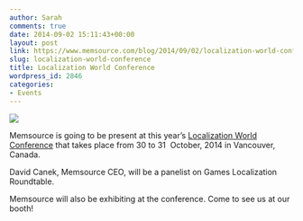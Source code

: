 ```yaml
---
author: Sarah
comments: true
date: 2014-09-02 15:11:43+00:00
layout: post
link: https://www.memsource.com/blog/2014/09/02/localization-world-conference/
slug: localization-world-conference
title: Localization World Conference
wordpress_id: 2846
categories:
- Events
---
```


[![](/wp-content/uploads/2014/09/localizationWorldLogo-300x75.png)](http://www.localizationworld.com/)

Memsource is going to be present at this year’s [Localization World Conference](http://www.localizationworld.com/) that takes place from 30 to 31  October, 2014 in Vancouver, Canada.<!-- more -->


David Canek, Memsource CEO, will be a panelist on Games Localization Roundtable.


Memsource will also be exhibiting at the conference. Come to see us at our booth!
